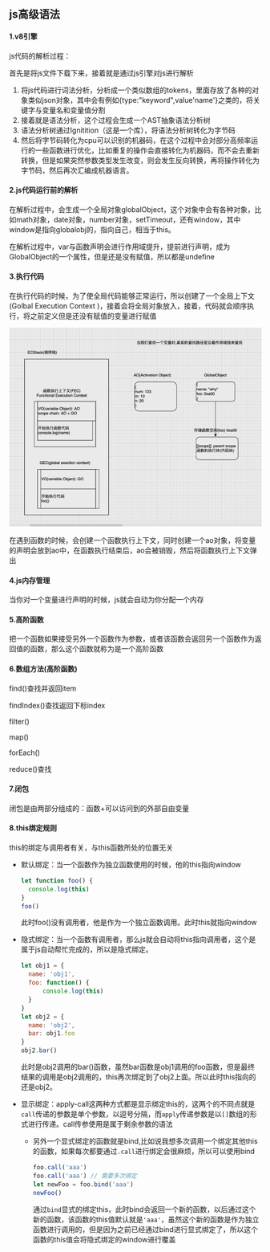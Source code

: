 ## js高级语法

#### 1.v8引擎

js代码的解析过程：

首先是将js文件下载下来，接着就是通过js引擎对js进行解析

1. 将js代码进行词法分析，分析成一个类似数组的tokens，里面存放了各种的对象类似json对象，其中会有例如{type:"keyword",value'name'}之类的，将关键字与变量名和变量值分割
2. 接着就是语法分析，这个过程会生成一个AST抽象语法分析树
3. 语法分析树通过Ignitition（这是一个库），将语法分析树转化为字节码
4. 然后将字节码转化为cpu可以识别的机器码，在这个过程中会对部分高频率运行的一些函数进行优化，比如重复的操作会直接转化为机器码，而不会去重新转换，但是如果突然参数类型发生改变，则会发生反向转换，再将操作转化为字节码，然后再次汇编成机器语言。

#### 2.js代码运行前的解析

在解析过程中，会生成一个全局对象globalObject，这个对象中会有各种对象，比如math对象，date对象，number对象，setTimeout，还有window，其中window是指向globalobj的，指向自己，相当于this。

在解析过程中，var与函数声明会进行作用域提升，提前进行声明，成为GlobalObject的一个属性，但是还是没有赋值，所以都是undefine

#### 3.执行代码

在执行代码的时候，为了使全局代码能够正常运行，所以创建了一个全局上下文(Golbal Execution Context )，接着会将全局对象放入，接着，代码就会顺序执行，将之前定义但是还没有赋值的变量进行赋值

 ![image-20210919140151592](../../img/image-20210919140151592.png)

在遇到函数的时候，会创建一个函数执行上下文，同时创建一个ao对象，将变量的声明会放到ao中，在函数执行结束后，ao会被销毁，然后将函数执行上下文弹出

#### 4.js内存管理

当你对一个变量进行声明的时候，js就会自动为你分配一个内存

#### 5.高阶函数

把一个函数如果接受另外一个函数作为参数，或者该函数会返回另一个函数作为返回值的函数，那么这个函数就称为是一个高阶函数

#### 6.数组方法(高阶函数)

find()查找并返回item

findIndex()查找返回下标index

filter()

map()

forEach()

reduce()查找

#### 7.闭包

闭包是由两部分组成的：函数+可以访问到的外部自由变量

#### 8.this绑定规则

this的绑定与调用者有关，与this函数所处的位置无关

- 默认绑定：当一个函数作为独立函数使用的时候，他的this指向window

  ```js
  let function foo() {
  	console.log(this)
  }
  foo()
  ```

  此时foo()没有调用者，他是作为一个独立函数调用。此时this就指向window

- 隐式绑定：当一个函数有调用者，那么js就会自动将this指向调用者，这个是属于js自动帮忙完成的，所以是隐式绑定。

  ```js
  let obj1 = {
  	name: 'obj1',
  	foo: function() {
  		console.log(this)
  	}
  }
  let obj2 = {
  	name: 'obj2',
  	bar: obj1.foo
  }
  obj2.bar()
  ```

  此时是obj2调用的bar()函数，虽然bar函数是obj1调用的foo函数，但是最终结果的调用是obj2调用的，this再次绑定到了obj2上面。所以此时this指向的还是obj2。

- 显示绑定：apply-call这两种方式都是显示绑定this的，这两个的不同点就是`call`传递的参数是单个参数，以逗号分隔，而`apply`传递参数是以`[]`数组的形式进行传递。call传参使用是属于剩余参数的语法

  - 另外一个显式绑定的函数就是bind,比如说我想多次调用一个绑定其他this的函数，如果每次都要通过`.call`进行绑定会很麻烦，所以可以使用bind

    ```js
    foo.call('aaa')
    foo.call('aaa') // 需要多次绑定
    let newFoo = foo.bind('aaa')
    newFoo()
    ```

    通过`bind`显式的绑定this，此时bind会返回一个新的函数，以后通过这个新的函数，该函数的this值默认就是`'aaa'`，虽然这个新的函数是作为独立函数进行调用的，但是因为之前已经通过bind进行显式绑定了，所以这个函数的this值会将隐式绑定的window进行覆盖